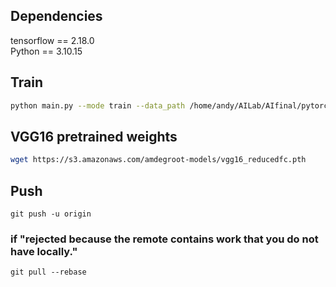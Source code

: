 ## Dependencies

tensorflow == 2.18.0 <br />
Python == 3.10.15


## Train

```Bash
python main.py --mode train --data_path /home/andy/AILab/AIfinal/pytorch_gaze_redirection-master/eyespatch_dataset/all --log_dir ./log/ --vgg_path ./vgg16_reducedfc.pth
```

## VGG16 pretrained weights
```Bash
wget https://s3.amazonaws.com/amdegroot-models/vgg16_reducedfc.pth
```

## Push
```
git push -u origin
```
### if "rejected because the remote contains work that you do not have locally."
```
git pull --rebase
```
